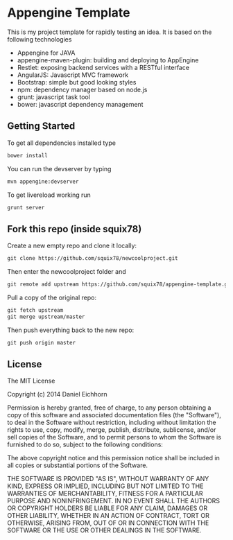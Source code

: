 # Appengine Template

This is my project template for rapidly testing an idea. It is based on the following technologies
* Appengine for JAVA
* appengine-maven-plugin: building and deploying to AppEngine
* Restlet: exposing backend services with a RESTful interface
* AngularJS: Javascript MVC framework
* Bootstrap: simple but good looking styles
* npm: dependency manager based on node.js
* grunt: javascript task tool
* bower: javascript dependency management

## Getting Started
To get all dependencies installed type
```html
bower install
```

You can run the devserver by typing
```html
mvn appengine:devserver
```

To get livereload working run
```html
grunt server
```

## Fork this repo (inside squix78)
Create a new empty repo and clone it locally:
```html
git clone https://github.com/squix78/newcoolproject.git
```
Then enter the newcoolproject folder and
```html
git remote add upstream https://github.com/squix78/appengine-template.git
```
Pull a copy of the original repo:

```html
git fetch upstream
git merge upstream/master
```

Then push everything back to the new repo:
```html
git push origin master
```


## License

The MIT License

Copyright (c) 2014 Daniel Eichhorn

Permission is hereby granted, free of charge, to any person obtaining a copy
of this software and associated documentation files (the "Software"), to deal
in the Software without restriction, including without limitation the rights
to use, copy, modify, merge, publish, distribute, sublicense, and/or sell
copies of the Software, and to permit persons to whom the Software is
furnished to do so, subject to the following conditions:

The above copyright notice and this permission notice shall be included in
all copies or substantial portions of the Software.

THE SOFTWARE IS PROVIDED "AS IS", WITHOUT WARRANTY OF ANY KIND, EXPRESS OR
IMPLIED, INCLUDING BUT NOT LIMITED TO THE WARRANTIES OF MERCHANTABILITY,
FITNESS FOR A PARTICULAR PURPOSE AND NONINFRINGEMENT. IN NO EVENT SHALL THE
AUTHORS OR COPYRIGHT HOLDERS BE LIABLE FOR ANY CLAIM, DAMAGES OR OTHER
LIABILITY, WHETHER IN AN ACTION OF CONTRACT, TORT OR OTHERWISE, ARISING FROM,
OUT OF OR IN CONNECTION WITH THE SOFTWARE OR THE USE OR OTHER DEALINGS IN
THE SOFTWARE.
